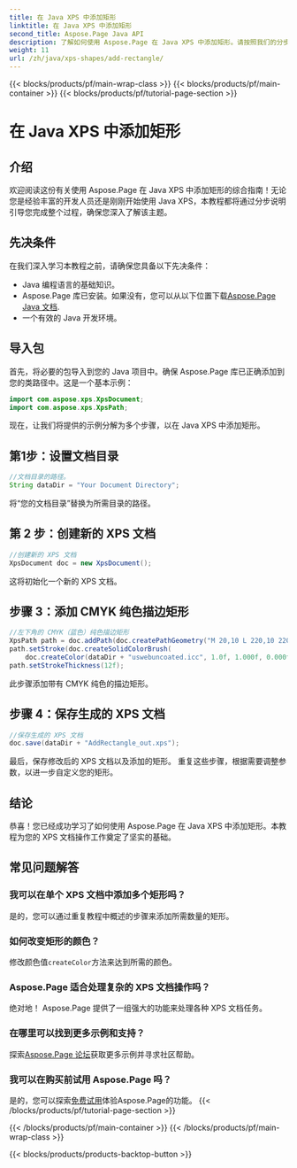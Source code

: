 ```yaml
---
title: 在 Java XPS 中添加矩形
linktitle: 在 Java XPS 中添加矩形
second_title: Aspose.Page Java API
description: 了解如何使用 Aspose.Page 在 Java XPS 中添加矩形。请按照我们的分步指南进行无缝文档操作。 #JavaXPS #AsposePage
weight: 11
url: /zh/java/xps-shapes/add-rectangle/
---
```


{{< blocks/products/pf/main-wrap-class >}}
{{< blocks/products/pf/main-container >}}
{{< blocks/products/pf/tutorial-page-section >}}

# 在 Java XPS 中添加矩形

## 介绍
欢迎阅读这份有关使用 Aspose.Page 在 Java XPS 中添加矩形的综合指南！无论您是经验丰富的开发人员还是刚刚开始使用 Java XPS，本教程都将通过分步说明引导您完成整个过程，确保您深入了解该主题。
## 先决条件
在我们深入学习本教程之前，请确保您具备以下先决条件：
- Java 编程语言的基础知识。
-  Aspose.Page 库已安装。如果没有，您可以从以下位置下载[Aspose.Page Java 文档](https://reference.aspose.com/page/java/).
- 一个有效的 Java 开发环境。
## 导入包
首先，将必要的包导入到您的 Java 项目中。确保 Aspose.Page 库已正确添加到您的类路径中。这是一个基本示例：
```java
import com.aspose.xps.XpsDocument;
import com.aspose.xps.XpsPath;
```
现在，让我们将提供的示例分解为多个步骤，以在 Java XPS 中添加矩形。
## 第1步：设置文档目录
```java
//文档目录的路径。
String dataDir = "Your Document Directory";
```
将“您的文档目录”替换为所需目录的路径。
## 第 2 步：创建新的 XPS 文档
```java
//创建新的 XPS 文档
XpsDocument doc = new XpsDocument();
```
这将初始化一个新的 XPS 文档。
## 步骤 3：添加 CMYK 纯色描边矩形
```java
//左下角的 CMYK（蓝色）纯色描边矩形
XpsPath path = doc.addPath(doc.createPathGeometry("M 20,10 L 220,10 220,100 20,100 Z"));
path.setStroke(doc.createSolidColorBrush(
    doc.createColor(dataDir + "uswebuncoated.icc", 1.0f, 1.000f, 0.000f, 0.000f, 0.000f)));
path.setStrokeThickness(12f);
```
此步骤添加带有 CMYK 纯色的描边矩形。
## 步骤 4：保存生成的 XPS 文档
```java
//保存生成的 XPS 文档
doc.save(dataDir + "AddRectangle_out.xps");
```
最后，保存修改后的 XPS 文档以及添加的矩形。
重复这些步骤，根据需要调整参数，以进一步自定义您的矩形。
## 结论
恭喜！您已经成功学习了如何使用 Aspose.Page 在 Java XPS 中添加矩形。本教程为您的 XPS 文档操作工作奠定了坚实的基础。
## 常见问题解答
### 我可以在单个 XPS 文档中添加多个矩形吗？
是的，您可以通过重复教程中概述的步骤来添加所需数量的矩形。
### 如何改变矩形的颜色？
修改颜色值`createColor`方法来达到所需的颜色。
### Aspose.Page 适合处理复杂的 XPS 文档操作吗？
绝对地！ Aspose.Page 提供了一组强大的功能来处理各种 XPS 文档任务。
### 在哪里可以找到更多示例和支持？
探索[Aspose.Page 论坛](https://forum.aspose.com/c/page/39)获取更多示例并寻求社区帮助。
### 我可以在购买前试用 Aspose.Page 吗？
是的，您可以探索[免费试用](https://releases.aspose.com/)体验Aspose.Page的功能。
{{< /blocks/products/pf/tutorial-page-section >}}

{{< /blocks/products/pf/main-container >}}
{{< /blocks/products/pf/main-wrap-class >}}

{{< blocks/products/products-backtop-button >}}
